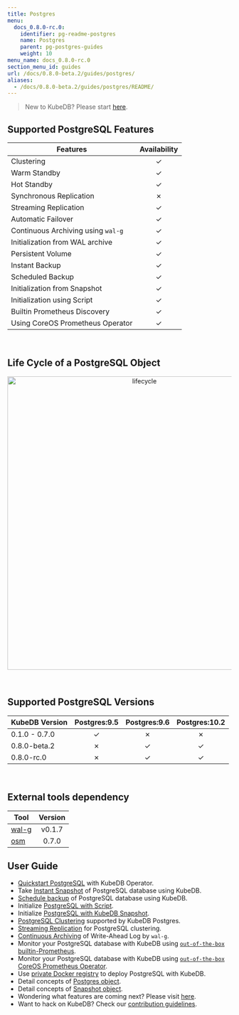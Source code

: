 ```yaml
---
title: Postgres
menu:
  docs_0.8.0-rc.0:
    identifier: pg-readme-postgres
    name: Postgres
    parent: pg-postgres-guides
    weight: 10
menu_name: docs_0.8.0-rc.0
section_menu_id: guides
url: /docs/0.8.0-beta.2/guides/postgres/
aliases:
  - /docs/0.8.0-beta.2/guides/postgres/README/
---
```


> New to KubeDB? Please start [here](/docs/0.8.0-rc.0/concepts/README).

## Supported PostgreSQL Features

|Features                                                | Availability |
|------------------------------------------------------- |:------------:|
|Clustering                                              | &#10003;     |
|Warm Standby                                            | &#10003;     |
|Hot Standby                                             | &#10003;     |
|Synchronous Replication                                 | &#10007;     |
|Streaming Replication                                   | &#10003;     |
|Automatic Failover                                      | &#10003;     |
|Continuous Archiving using `wal-g`                      | &#10003;     |
|Initialization from WAL archive                         | &#10003;     |
|Persistent Volume                                       | &#10003;     |
|Instant Backup                                          | &#10003;     |
|Scheduled Backup                                        | &#10003;     |
|Initialization from Snapshot                            | &#10003;     |
|Initialization using Script                             | &#10003;     |
|Builtin Prometheus Discovery                            | &#10003;     |
|Using CoreOS Prometheus Operator                        | &#10003;     |

<br/>

## Life Cycle of a PostgreSQL Object

<p align="center">
  <img alt="lifecycle"  src="/docs/0.8.0-rc.0/images/postgres/lifecycle.png" width="600" height="660">
</p>

<br/>

## Supported PostgreSQL Versions

| KubeDB Version | Postgres:9.5 | Postgres:9.6 | Postgres:10.2 |
|----------------|:------------:|:------------:|:-------------:|
| 0.1.0 - 0.7.0  | &#10003;     | &#10007;     | &#10007;      |
| 0.8.0-beta.2   | &#10007;     | &#10003;     | &#10003;      |
| 0.8.0-rc.0   | &#10007;     | &#10003;     | &#10003;      |

<br/>

## External tools dependency

|Tool                                      |Version  |
|------------------------------------------|:-------:|
|[wal-g](https://github.com/wal-g/wal-g)   | v0.1.7  |
|[osm](https://github.com/appscode/osm)    | 0.7.0   |

## User Guide

- [Quickstart PostgreSQL](/docs/0.8.0-rc.0/guides/postgres/quickstart/quickstart) with KubeDB Operator.
- Take [Instant Snapshot](/docs/0.8.0-rc.0/guides/postgres/snapshot/instant_backup) of PostgreSQL database using KubeDB.
- [Schedule backup](/docs/0.8.0-rc.0/guides/postgres/snapshot/scheduled_backup) of PostgreSQL database using KubeDB.
- Initialize [PostgreSQL with Script](/docs/0.8.0-rc.0/guides/postgres/initialization/script_source).
- Initialize [PostgreSQL with KubeDB Snapshot](/docs/0.8.0-rc.0/guides/postgres/initialization/snapshot_source).
- [PostgreSQL Clustering](/docs/0.8.0-rc.0/guides/postgres/clustering/ha_cluster) supported by KubeDB Postgres.
- [Streaming Replication](/docs/0.8.0-rc.0/guides/postgres/clustering/streaming_replication) for PostgreSQL clustering.
- [Continuous Archiving](/docs/0.8.0-rc.0/guides/postgres/snapshot/continuous_archiving) of Write-Ahead Log by `wal-g`.
- Monitor your PostgreSQL database with KubeDB using [`out-of-the-box` builtin-Prometheus](/docs/0.8.0-rc.0/guides/postgres/monitoring/using-builtin-prometheus).
- Monitor your PostgreSQL database with KubeDB using [`out-of-the-box` CoreOS Prometheus Operator](/docs/0.8.0-rc.0/guides/postgres/monitoring/using-coreos-prometheus-operator).
- Use [private Docker registry](/docs/0.8.0-rc.0/guides/postgres/private-registry/using-private-registry) to deploy PostgreSQL with KubeDB.
- Detail concepts of [Postgres object](/docs/0.8.0-rc.0/concepts/databases/postgres).
- Detail concepts of [Snapshot object](/docs/0.8.0-rc.0/concepts/snapshot).
- Wondering what features are coming next? Please visit [here](/docs/0.8.0-rc.0/roadmap).
- Want to hack on KubeDB? Check our [contribution guidelines](/docs/0.8.0-rc.0/CONTRIBUTING).

